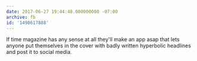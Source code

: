 ```yaml
---
date: 2017-06-27 19:44:48.000000000 -07:00
archive: fb
id: '1498617888'
---
```


If time magazine has any sense at all they'll make an app asap that lets anyone put themselves in the cover with badly written hyperbolic headlines and post it to social media.
